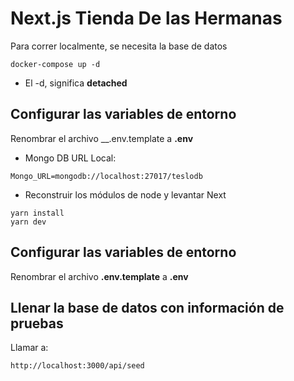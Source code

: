 # Next.js Tienda De las Hermanas 

Para correr localmente, se necesita la base de datos
```
docker-compose up -d
```
* El -d, significa __detached__

## Configurar las variables de entorno
Renombrar el archivo __.env.template a __.env__
* Mongo DB URL Local:
```
Mongo_URL=mongodb://localhost:27017/teslodb
```
* Reconstruir los módulos de node y levantar Next
```
yarn install
yarn dev
```

## Configurar las variables de entorno
Renombrar el archivo __.env.template__ a __.env__

## Llenar la base de datos con información de pruebas

Llamar a:
```
http://localhost:3000/api/seed
```